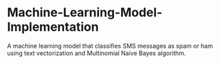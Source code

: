 # Machine-Learning-Model-Implementation
A machine learning model that classifies SMS messages as spam or ham using text vectorization and Multinomial Naive Bayes algorithm.
